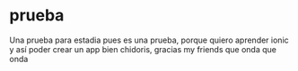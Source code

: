 # prueba
Una prueba para estadia
pues es una prueba, porque quiero aprender ionic
y así poder crear un app bien chidoris, gracias my friends
que onda que onda
